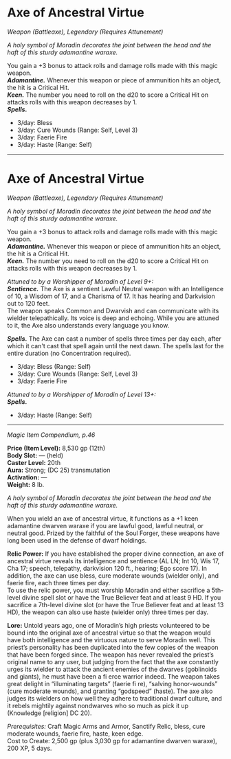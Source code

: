 # Axe of Ancestral Virtue
*Weapon (Battleaxe), Legendary (Requires Attunement)*

*A holy symbol of Moradin decorates the joint between the head and the haft of this sturdy adamantine waraxe.*

You gain a +3 bonus to attack rolls and damage rolls made with this magic weapon.  
***Adamantine.*** Whenever this weapon or piece of ammunition hits an object, the hit is a Critical Hit.  
***Keen.*** The number you need to roll on the d20 to score a Critical Hit on attacks rolls with this weapon decreases by 1.  
***Spells.***
- 3/day: Bless
- 3/day: Cure Wounds (Range: Self, Level 3)
- 3/day: Faerie Fire
- 3/day: Haste (Range: Self)



---
# Axe of Ancestral Virtue
*Weapon (Battleaxe), Legendary (Requires Attunement)*

*A holy symbol of Moradin decorates the joint between the head and the haft of this sturdy adamantine waraxe.*

You gain a +3 bonus to attack rolls and damage rolls made with this magic weapon.  
***Adamantine.*** Whenever this weapon or piece of ammunition hits an object, the hit is a Critical Hit.  
***Keen.*** The number you need to roll on the d20 to score a Critical Hit on attacks rolls with this weapon decreases by 1.  

*Attuned to by a Worshipper of Moradin of Level 9+:*  
***Sentience.*** The Axe is a sentient Lawful Neutral weapon with an Intelligence of 10, a Wisdom of 17, and a Charisma of 17. It has hearing and Darkvision out to 120 feet.  
The weapon speaks Common and Dwarvish and can communicate with its wielder telepathically. Its voice is deep and echoing. While you are attuned to it, the Axe also understands every language you know.  

***Spells.*** The Axe can cast a number of spells three times per day each, after which it can't cast that spell again until the next dawn. The spells last for the entire duration (no Concentration required).  
- 3/day: Bless (Range: Self)
- 3/day: Cure Wounds (Range: Self, Level 3)
- 3/day: Faerie Fire

*Attuned to by a Worshipper of Moradin of Level 13+:*  
***Spells.***  
- 3/day: Haste (Range: Self)  




---
*Magic Item Compendium, p.46*

**Price (Item Level):** 8,530 gp (12th)  
**Body Slot:** — (held)  
**Caster Level:** 20th  
**Aura:** Strong; (DC 25) transmutation  
**Activation:** —  
**Weight:** 8 lb.  

*A holy symbol of Moradin decorates the joint between the head and the haft of this sturdy adamantine waraxe.*  

When you wield an axe of ancestral virtue, it functions as a +1 keen adamantine dwarven waraxe if you are lawful good, lawful neutral, or neutral good. Prized by the faithful of the Soul Forger, these weapons have long been used in the defense of dwarf holdings.

**Relic Power:** If you have established the proper divine connection, an axe of ancestral virtue reveals its intelligence and sentience (AL LN; Int 10, Wis 17, Cha 17; speech, telepathy, darkvision 120 ft., hearing; Ego score 17). In addition, the axe can use bless, cure moderate wounds (wielder only), and faerie fire, each three times per day.  
To use the relic power, you must worship Moradin and either sacrifice a 5th-level divine spell slot or have the True Believer feat and at least 9 HD. If you sacrifice a 7th-level divine slot (or have the True Believer feat and at least 13 HD), the weapon can also use haste (wielder only) three times per day.

**Lore:** Untold years ago, one of Moradin’s high priests volunteered to be bound into the original axe of ancestral virtue so that the weapon would have both intelligence and the virtuous nature to serve Moradin well. This priest’s personality has been duplicated into the few copies of the weapon that have been forged since. The weapon has never revealed the priest’s original name to any user, but judging from the fact that the axe constantly urges its wielder to attack the ancient enemies of the dwarves (goblinoids and giants), he must have been a fi erce warrior indeed. The weapon takes great delight in “illuminating targets” (faerie fi re), “salving honor-wounds” (cure moderate wounds), and granting “godspeed” (haste). The axe also judges its wielders on how well they adhere to traditional dwarf culture, and it rebels mightily against nondwarves who so much as pick it up (Knowledge [religion] DC 20).

*Prerequisites:* Craft Magic Arms and Armor, Sanctify Relic, bless, cure moderate wounds, faerie fire, haste, keen edge.  
Cost to Create: 2,500 gp (plus 3,030 gp for adamantine dwarven waraxe), 200 XP, 5 days.